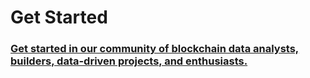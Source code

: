 # Get Started

### [Get started in our community of blockchain data analysts, builders, data-driven projects, and enthusiasts.](https://docs.flipsidecrypto.xyz/welcome-to-flipside/flipside-community-overview)
